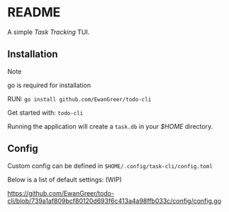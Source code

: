 # README

A simple _Task Tracking_ TUI.

## Installation

> [!NOTE]
> go is required for installation

RUN: `go install github.com/EwanGreer/todo-cli`

Get started with: `todo-cli`

Running the application will create a `task.db` in your _$HOME_ directory.

## Config

Custom config can be defined in `$HOME/.config/task-cli/config.toml`

Below is a list of default settings: (WIP)

https://github.com/EwanGreer/todo-cli/blob/739a1af809bcf80120d693f6c413a4a98ffb033c/config/config.go
